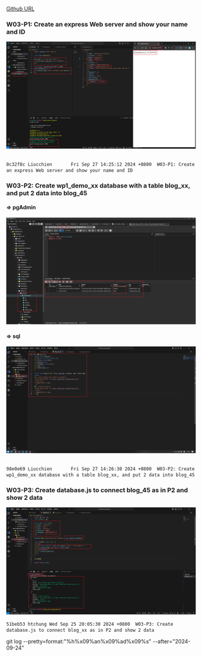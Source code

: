 [Github URL](https://github.com/Liucchien/1131-wp1-demo-45)

### W03-P1: Create an express Web server and show your name and ID
 
![](w03-p1.png)
 
```

0c32f8c Liucchien       Fri Sep 27 14:25:12 2024 +0800  W03-P1: Create an express Web server and show your name and ID

```

### W03-P2: Create wp1_demo_xx database with a table blog_xx, and put 2 data into blog_45
 
#### => pgAdmin
 
![](w03-p2-1.png)
 
#### => sql
 
![](w03-p2-2.png)
 
```

98e0e69 Liucchien       Fri Sep 27 14:26:30 2024 +0800  W03-P2: Create wp1_demo_xx database with a table blog_xx, and put 2 data into blog_45

```

### W03-P3: Create database.js to connect blog_45 as in P2 and show 2 data
 
![](w03-p3.png)
 
```
51beb53 htchung Wed Sep 25 20:05:30 2024 +0800  W03-P3: Create database.js to connect blog_xx as in P2 and show 2 data
```


git log --pretty=format:"%h%x09%an%x09%ad%x09%s" --after="2024-09-24"